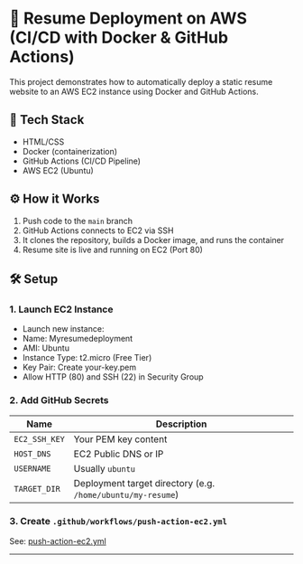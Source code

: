# 🚀 Resume Deployment on AWS (CI/CD with Docker & GitHub Actions)

This project demonstrates how to automatically deploy a static resume website to an AWS EC2 instance using Docker and GitHub Actions.

## 📁 Tech Stack
- HTML/CSS
- Docker (containerization)
- GitHub Actions (CI/CD Pipeline)
- AWS EC2 (Ubuntu)



## ⚙️ How it Works

1. Push code to the `main` branch
2. GitHub Actions connects to EC2 via SSH
3. It clones the repository, builds a Docker image, and runs the container
4. Resume site is live and running on EC2 (Port 80)

## 🛠 Setup

### 1. Launch EC2 Instance
- Launch new instance:
- Name: Myresumedeployment
- AMI: Ubuntu 
- Instance Type: t2.micro (Free Tier)
- Key Pair: Create your-key.pem
- Allow HTTP (80) and SSH (22) in Security Group

### 2. Add GitHub Secrets
| Name | Description |
|------|-------------|
| `EC2_SSH_KEY` | Your PEM key content |
| `HOST_DNS`    | EC2 Public DNS or IP |
| `USERNAME`    | Usually `ubuntu` |
| `TARGET_DIR`  | Deployment target directory (e.g. `/home/ubuntu/my-resume`) |

### 3. Create `.github/workflows/push-action-ec2.yml`
See: [push-action-ec2.yml](.github/workflows/push-action-ec2.yml)



---



